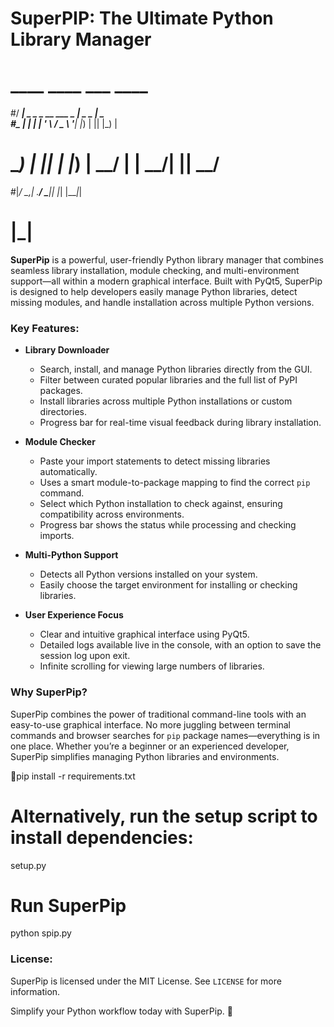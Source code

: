 # SuperPIP: The Ultimate Python Library Manager

# ____                        ____ ___ ____  
#/ ___| _   _ _ __   ___ _ __|  _ \_ _|  _ \
#\___ \| | | | '_ \ / _ \ '__| |_) | || |_) |
# ___) | |_| | |_) |  __/ |  |  __/| ||  __/
#|____/ \__,_| .__/ \___|_|  |_|  |___|_|    
#            |_|                          

**SuperPip** is a powerful, user-friendly Python library manager that combines seamless library installation, module checking, and multi-environment support—all within a modern graphical interface. Built with PyQt5, SuperPip is designed to help developers easily manage Python libraries, detect missing modules, and handle installation across multiple Python versions.

### Key Features:

- **Library Downloader**

  - Search, install, and manage Python libraries directly from the GUI.
  - Filter between curated popular libraries and the full list of PyPI packages.
  - Install libraries across multiple Python installations or custom directories.
  - Progress bar for real-time visual feedback during library installation.

- **Module Checker**

  - Paste your import statements to detect missing libraries automatically.
  - Uses a smart module-to-package mapping to find the correct `pip` command.
  - Select which Python installation to check against, ensuring compatibility across environments.
  - Progress bar shows the status while processing and checking imports.

- **Multi-Python Support**

  - Detects all Python versions installed on your system.
  - Easily choose the target environment for installing or checking libraries.

- **User Experience Focus**

  - Clear and intuitive graphical interface using PyQt5.
  - Detailed logs available live in the console, with an option to save the session log upon exit.
  - Infinite scrolling for viewing large numbers of libraries.

### Why SuperPip?

SuperPip combines the power of traditional command-line tools with an easy-to-use graphical interface. No more juggling between terminal commands and browser searches for `pip` package names—everything is in one place. Whether you’re a beginner or an experienced developer, SuperPip simplifies managing Python libraries and environments.

pip install -r requirements.txt

# Alternatively, run the setup script to install dependencies:

setup.py

# Run SuperPip

python spip.py



### License:
SuperPip is licensed under the MIT License. See `LICENSE` for more information.



Simplify your Python workflow today with SuperPip. 🚀


